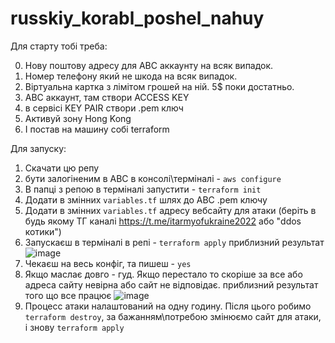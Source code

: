 # russkiy_korabl_poshel_nahuy

Для старту тобі треба:

0) Нову поштову адресу для АВС аккаунту на всяк випадок.
1) Номер телефону який не шкода на всяк випадок.
2) Віртуальна картка з лімітом грошей на ній. 5$ поки достатньо.
3) АВС аккаунт, там створи ACCESS KEY
4) в сервісі KEY PAIR створи .pem ключ
5) Активуй зону Hong Kong
6) І постав на машину собі terraform

Для запуску:

1) Скачати цю репу
2) бути залогіненим в АВС в консолі\терміналі - `aws configure`
3) В папці з репою в терміналі запустити - `terraform init`
4) Додати в змінних `variables.tf` шлях до АВС .pem ключу
5) Додати в змінних `variables.tf` адресу вебсайту для атаки (беріть в будь якому ТГ каналі https://t.me/itarmyofukraine2022 або "ddos котики")
6) Запускаєш в терміналі в репі - `terraform apply` 
приблизний результат ![image](https://user-images.githubusercontent.com/24322276/155978270-46a9b635-8519-48f1-8a98-a6f216e1c61d.png)
7) Чекаєш на весь конфіг, та пишеш - `yes`
8) Якщо маслає довго - гуд. Якщо перестало то скоріше за все або адреса сайту невірна або сайт не відповідає.
приблизний результат того що все працює ![image](https://user-images.githubusercontent.com/24322276/155978537-84cbaa5d-c323-4ab4-a61e-571b6369872f.png)
9) Процесс атаки налаштований на одну годину. Після цього робимо `terraform destroy`, за бажанням\потребою змінюємо сайт для атаки, і знову `terraform apply`
